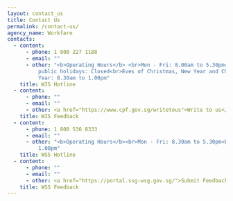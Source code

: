 ```yaml
---
layout: contact_us
title: Contact Us
permalink: /contact-us/
agency_name: Workfare
contacts:
  - content:
      - phone: 1 800 227 1188
      - email: ""
      - other: "<b>Operating Hours</b> <br>Mon - Fri: 8.00am to 5.30pm<br>Sat, Sun and
          public holidays: Closed<br>Eves of Christmas, New Year and Chinese New
          Year: 8.30am to 1.00pm"
    title: WIS Hotline
  - content:
      - phone: ""
      - email: ""
      - other: <a href="https://www.cpf.gov.sg/writetous">Write to us</a>
    title: WIS Feedback
  - content:
      - phone: 1 800 536 8333
      - email: ""
      - other: "<b>Operating Hours</b><br>Mon - Fri: 8.30am to 5.30pm<br>Sat: 8.30am to
          1.00pm"
    title: WSS Hotline
  - content:
      - phone: ""
      - email: ""
      - other: <a href="https://portal.ssg-wsg.gov.sg/">Submit Feedback</a>
    title: WSS Feedback
---
```

